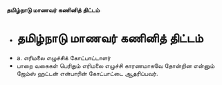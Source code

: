 **தமிழ்நாடு மாணவர் கணினித் திட்டம்**
- # தமிழ்நாடு மாணவர் கணினித் திட்டம்
- a. எரிமலை எழுச்சிக் கோட்பாட்டாளர்
- பாறை வகைகள் பெரிதும் எரிமலை எழுச்சி காரணமாகவே தோன்றின என்னும் ஜேம்ஸ் ஹட்டன் என்பாரின் கோட்பாட்டை ஆதரிப்பவர்.

